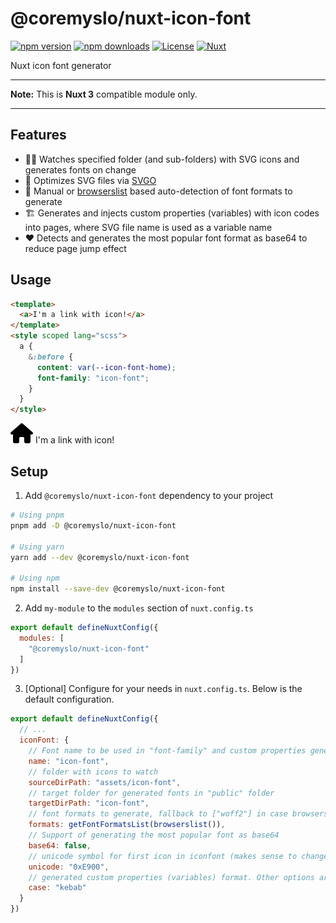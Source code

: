 # @coremyslo/nuxt-icon-font

[![npm version][npm-version-src]][npm-version-href]
[![npm downloads][npm-downloads-src]][npm-downloads-href]
[![License][license-src]][license-href]
[![Nuxt][nuxt-src]][nuxt-href]

Nuxt icon font generator

---

**Note:** This is **Nuxt 3** compatible module only.

---

## Features
- 🕵️‍♂️&nbsp;Watches specified folder (and sub-folders) with SVG icons and generates fonts on change
- 💅&nbsp;Optimizes SVG files via [SVGO](https://www.npmjs.com/package/svgo)
- 🤯&nbsp;Manual or [browserslist](https://www.npmjs.com/package/browserslist) based auto-detection  of font formats to generate
- 🏗️&nbsp;Generates and injects custom properties (variables) with icon codes into pages, where SVG file name is used as a variable name
- ❤️&nbsp;Detects and generates the most popular font format as base64 to reduce page jump effect

## Usage
``` html
<template>
  <a>I'm a link with icon!</a>
</template>
<style scoped lang="scss">
  a {
    &:before {
      content: var(--icon-font-home);
      font-family: "icon-font";
    }
  }
</style>
```
![](playground/assets/icon-font/house.svg) I'm a link with icon!


## Setup

1. Add `@coremyslo/nuxt-icon-font` dependency to your project

```bash
# Using pnpm
pnpm add -D @coremyslo/nuxt-icon-font

# Using yarn
yarn add --dev @coremyslo/nuxt-icon-font

# Using npm
npm install --save-dev @coremyslo/nuxt-icon-font
```

2. Add `my-module` to the `modules` section of `nuxt.config.ts`

```js
export default defineNuxtConfig({
  modules: [
    "@coremyslo/nuxt-icon-font"
  ]
})
```

3. [Optional] Configure for your needs in `nuxt.config.ts`. Below is the default configuration.
```js
export default defineNuxtConfig({
  // ...
  iconFont: {
    // Font name to be used in "font-family" and custom properties generated prefix "--icon-font-svgiconfilename"
    name: "icon-font",
    // folder with icons to watch
    sourceDirPath: "assets/icon-font",
    // target folder for generated fonts in "public" folder
    targetDirPath: "icon-font",
    // font formats to generate, fallback to ["woff2"] in case browserslist is not used, example for manual configuration: ["svg", "ttf", "woff", "woff2", "eot"] in any order
    formats: getFontFormatsList(browserslist()),
    // Support of generating the most popular font as base64
    base64: false,
    // unicode symbol for first icon in iconfont (makes sense to change only if you're not going to use custom properties)
    unicode: "0xE900",
    // generated custom properties (variables) format. Other options are: "snake", "pascal", "camel", "header", "constant"
    case: "kebab"
  }
})
```

<!-- Badges -->
[npm-version-src]: https://img.shields.io/npm/v/@coremyslo/nuxt-icon-font/latest.svg?style=flat&colorA=18181B&colorB=28CF8D
[npm-version-href]: https://npmjs.com/package/@coremyslo/nuxt-icon-font

[npm-downloads-src]: https://img.shields.io/npm/dm/@coremyslo/nuxt-icon-font.svg?style=flat&colorA=18181B&colorB=28CF8D
[npm-downloads-href]: https://npmjs.com/package/@coremyslo/nuxt-icon-font

[license-src]: https://img.shields.io/npm/l/@coremyslo/nuxt-icon-font.svg?style=flat&colorA=18181B&colorB=28CF8D
[license-href]: https://npmjs.com/package/@coremyslo/nuxt-icon-font

[nuxt-src]: https://img.shields.io/badge/Nuxt-18181B?logo=nuxt.js
[nuxt-href]: https://nuxt.com
